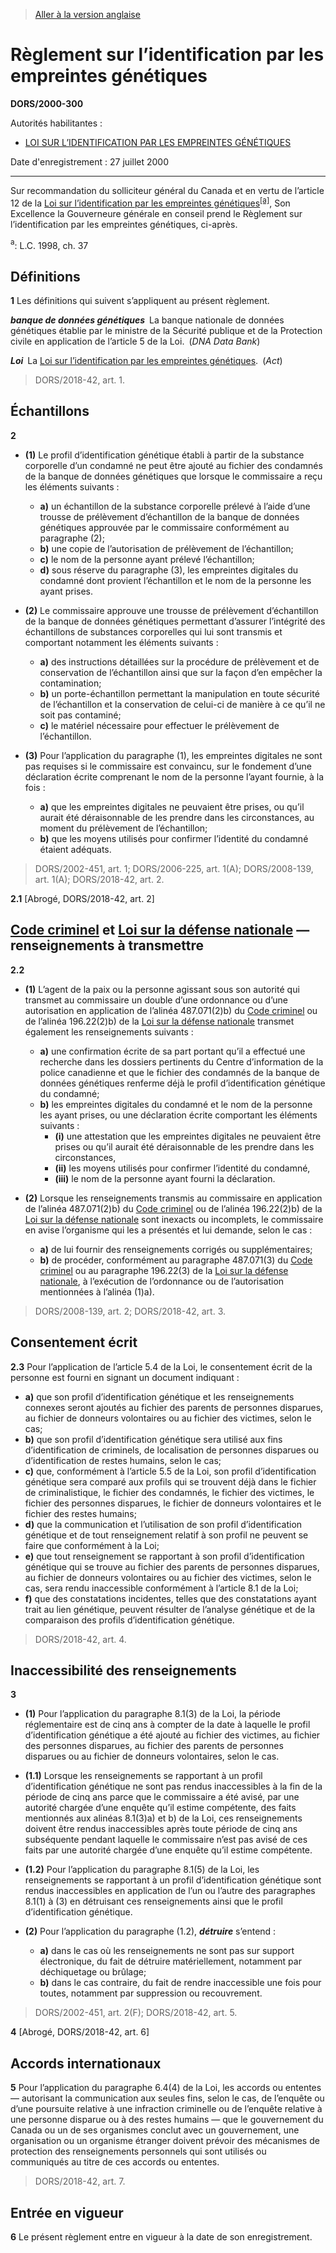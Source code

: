 > [Aller à la version anglaise](/en/Regulations/Statutory%20Orders%20and%20Regulations/2000/300.md)

# Règlement sur l’identification par les empreintes génétiques

**DORS/2000-300**

Autorités habilitantes : 
- [LOI SUR L’IDENTIFICATION PAR LES EMPREINTES GÉNÉTIQUES](/fr/Lois/Lois%20du%20Canada/1998/ch.%2037.md)

Date d'enregistrement : 27 juillet 2000

----------

Sur recommandation du solliciteur général du Canada et en vertu de l’article 12 de la [Loi sur l’identification par les empreintes génétiques](/fr/Lois/Lois%20du%20Canada/1998/ch.%2037.md)<sup><a href='#nbp_SOR-2000-300_f_hq_1324'>[a]</a></sup>, Son Excellence la Gouverneure générale en conseil prend le Règlement sur l’identification par les empreintes génétiques, ci-après.

<a name='nbp_SOR-2000-300_f_hq_1324'><sup>a</sup></a>: L.C. 1998, ch. 37<br />




## Définitions


**1** Les définitions qui suivent s’appliquent au présent règlement.

***banque de données génétiques*** La banque nationale de données génétiques établie par le ministre de la Sécurité publique et de la Protection civile en application de l’article 5 de la Loi. (*DNA Data Bank*)

***Loi*** La [Loi sur l’identification par les empreintes génétiques](/fr/Lois/Lois%20du%20Canada/1998/ch.%2037.md). (*Act*)
> DORS/2018-42, art. 1.





## Échantillons


**2** 

- **(1)** Le profil d’identification génétique établi à partir de la substance corporelle d’un condamné ne peut être ajouté au fichier des condamnés de la banque de données génétiques que lorsque le commissaire a reçu les éléments suivants :
	- **a)** un échantillon de la substance corporelle prélevé à l’aide d’une trousse de prélèvement d’échantillon de la banque de données génétiques approuvée par le commissaire conformément au paragraphe (2);
	- **b)** une copie de l’autorisation de prélèvement de l’échantillon;
	- **c)** le nom de la personne ayant prélevé l’échantillon;
	- **d)** sous réserve du paragraphe (3), les empreintes digitales du condamné dont provient l’échantillon et le nom de la personne les ayant prises.

- **(2)** Le commissaire approuve une trousse de prélèvement d’échantillon de la banque de données génétiques permettant d’assurer l’intégrité des échantillons de substances corporelles qui lui sont transmis et comportant notamment les éléments suivants :
	- **a)** des instructions détaillées sur la procédure de prélèvement et de conservation de l’échantillon ainsi que sur la façon d’en empêcher la contamination;
	- **b)** un porte-échantillon permettant la manipulation en toute sécurité de l’échantillon et la conservation de celui-ci de manière à ce qu’il ne soit pas contaminé;
	- **c)** le matériel nécessaire pour effectuer le prélèvement de l’échantillon.

- **(3)** Pour l’application du paragraphe (1), les empreintes digitales ne sont pas requises si le commissaire est convaincu, sur le fondement d’une déclaration écrite comprenant le nom de la personne l’ayant fournie, à la fois :
	- **a)** que les empreintes digitales ne peuvaient être prises, ou qu’il aurait été déraisonnable de les prendre dans les circonstances, au moment du prélèvement de l’échantillon;
	- **b)** que les moyens utilisés pour confirmer l’identité du condamné étaient adéquats.
> DORS/2002-451, art. 1; DORS/2006-225, art. 1(A); DORS/2008-139, art. 1(A); DORS/2018-42, art. 2.




**2.1** [Abrogé, DORS/2018-42, art. 2]




## [Code criminel](/fr/Lois/Lois%20révisées%20du%20Canada/C/C-46.md) et [Loi sur la défense nationale](/fr/Lois/Lois%20révisées%20du%20Canada/N/N-5.md) — renseignements à transmettre


**2.2** 

- **(1)** L’agent de la paix ou la personne agissant sous son autorité qui transmet au commissaire un double d’une ordonnance ou d’une autorisation en application de l’alinéa 487.071(2)b) du [Code criminel](/fr/Lois/Lois%20révisées%20du%20Canada/C/C-46.md) ou de l’alinéa 196.22(2)b) de la [Loi sur la défense nationale](/fr/Lois/Lois%20révisées%20du%20Canada/N/N-5.md) transmet également les renseignements suivants :
	- **a)** une confirmation écrite de sa part portant qu’il a effectué une recherche dans les dossiers pertinents du Centre d’information de la police canadienne et que le fichier des condamnés de la banque de données génétiques renferme déjà le profil d’identification génétique du condamné;
	- **b)** les empreintes digitales du condamné et le nom de la personne les ayant prises, ou une déclaration écrite comportant les éléments suivants :
		- **(i)** une attestation que les empreintes digitales ne peuvaient être prises ou qu’il aurait été déraisonnable de les prendre dans les circonstances,
		- **(ii)** les moyens utilisés pour confirmer l’identité du condamné,
		- **(iii)** le nom de la personne ayant fourni la déclaration.

- **(2)** Lorsque les renseignements transmis au commissaire en application de l’alinéa 487.071(2)b) du [Code criminel](/fr/Lois/Lois%20révisées%20du%20Canada/C/C-46.md) ou de l’alinéa 196.22(2)b) de la [Loi sur la défense nationale](/fr/Lois/Lois%20révisées%20du%20Canada/N/N-5.md) sont inexacts ou incomplets, le commissaire en avise l’organisme qui les a présentés et lui demande, selon le cas :
	- **a)** de lui fournir des renseignements corrigés ou supplémentaires;
	- **b)** de procéder, conformément au paragraphe 487.071(3) du [Code criminel](/fr/Lois/Lois%20révisées%20du%20Canada/C/C-46.md) ou au paragraphe 196.22(3) de la [Loi sur la défense nationale](/fr/Lois/Lois%20révisées%20du%20Canada/N/N-5.md), à l’exécution de l’ordonnance ou de l’autorisation mentionnées à l’alinéa (1)a).
> DORS/2008-139, art. 2; DORS/2018-42, art. 3.





## Consentement écrit


**2.3** Pour l’application de l’article 5.4 de la Loi, le consentement écrit de la personne est fourni en signant un document indiquant :
- **a)** que son profil d’identification génétique et les renseignements connexes seront ajoutés au fichier des parents de personnes disparues, au fichier de donneurs volontaires ou au fichier des victimes, selon le cas;
- **b)** que son profil d’identification génétique sera utilisé aux fins d’identification de criminels, de localisation de personnes disparues ou d’identification de restes humains, selon le cas;
- **c)** que, conformément à l’article 5.5 de la Loi, son profil d’identification génétique sera comparé aux profils qui se trouvent déjà dans le fichier de criminalistique, le fichier des condamnés, le fichier des victimes, le fichier des personnes disparues, le fichier de donneurs volontaires et le fichier des restes humains;
- **d)** que la communication et l’utilisation de son profil d’identification génétique et de tout renseignement relatif à son profil ne peuvent se faire que conformément à la Loi;
- **e)** que tout renseignement se rapportant à son profil d’identification génétique qui se trouve au fichier des parents de personnes disparues, au fichier de donneurs volontaires ou au fichier des victimes, selon le cas, sera rendu inaccessible conformément à l’article 8.1 de la Loi;
- **f)** que des constatations incidentes, telles que des constatations ayant trait au lien génétique, peuvent résulter de l’analyse génétique et de la comparaison des profils d’identification génétique.
> DORS/2018-42, art. 4.





## Inaccessibilité des renseignements


**3** 

- **(1)** Pour l’application du paragraphe 8.1(3) de la Loi, la période réglementaire est de cinq ans à compter de la date à laquelle le profil d’identification génétique a été ajouté au fichier des victimes, au fichier des personnes disparues, au fichier des parents de personnes disparues ou au fichier de donneurs volontaires, selon le cas.

- **(1.1)** Lorsque les renseignements se rapportant à un profil d’identification génétique ne sont pas rendus inaccessibles à la fin de la période de cinq ans parce que le commissaire a été avisé, par une autorité chargée d’une enquête qu’il estime compétente, des faits mentionnés aux alinéas 8.1(3)a) et b) de la Loi, ces renseignements doivent être rendus inaccessibles après toute période de cinq ans subséquente pendant laquelle le commissaire n’est pas avisé de ces faits par une autorité chargée d’une enquête qu’il estime compétente.

- **(1.2)** Pour l’application du paragraphe 8.1(5) de la Loi, les renseignements se rapportant à un profil d’identification génétique sont rendus inaccessibles en application de l’un ou l’autre des paragraphes 8.1(1) à (3) en détruisant ces renseignements ainsi que le profil d’identification génétique.

- **(2)** Pour l’application du paragraphe (1.2), ***détruire*** s’entend :
	- **a)** dans le cas où les renseignements ne sont pas sur support électronique, du fait de détruire matériellement, notamment par déchiquetage ou brûlage;
	- **b)** dans le cas contraire, du fait de rendre inaccessible une fois pour toutes, notamment par suppression ou recouvrement.
> DORS/2002-451, art. 2(F); DORS/2018-42, art. 5.




**4** [Abrogé, DORS/2018-42, art. 6]




## Accords internationaux


**5** Pour l’application du paragraphe 6.4(4) de la Loi, les accords ou ententes — autorisant la communication aux seules fins, selon le cas, de l’enquête ou d’une poursuite relative à une infraction criminelle ou de l’enquête relative à une personne disparue ou à des restes humains — que le gouvernement du Canada ou un de ses organismes conclut avec un gouvernement, une organisation ou un organisme étranger doivent prévoir des mécanismes de protection des renseignements personnels qui sont utilisés ou communiqués au titre de ces accords ou ententes.
> DORS/2018-42, art. 7.





## Entrée en vigueur


**6** Le présent règlement entre en vigueur à la date de son enregistrement.


